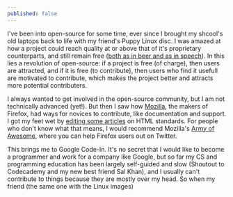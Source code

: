 ```yaml
---
published: false
---
```


I've been into open-source for some time, ever since I brought my shcool's old laptops back to life with my friend's Puppy Linux disc. I was amazed at how a project could reach quality at or above that of it's proprietary counterparts, and still remain free ([both as in beer and as in speech](http://www.gnu.org/philosophy/free-sw.html)). In this lies a revolution of open-source: if a project is free (of charge), then users are attracted, and if it is free (to contribute), then users who find it usefull are motivated to contribute, which makes the project better and attracts more potential contributers.

I always wanted to get involved in the open-source community, but I am not technically advanced (yet!). But then I saw how [Mozilla](mozilla.org), the makers of Firefox, had ways for novices to contribute, like documentation and support. I got my feet wet by [editing some articles](https://developer.mozilla.org/en-US/profiles/irowe) on HTML standards. For people who don't know what that means, I would recommend Mozilla's [Army of Awesome](https://support.mozilla.org/en-US/army-of-awesome), where you can help Firefox users out on Twitter.

This brings me to Google Code-In. It's no secret that I would like to become a programmer and work for a company like Google, but so far my CS and programming education has been largely self-guided and slow (Shoutout to Codecademy and my new best friend Sal Khan), and I usually can't contribute to things because they are mostly over my head. So when my friend (the same one with the Linux images)